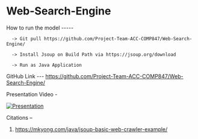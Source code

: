 # Web-Search-Engine

How to run the model ----- 

      -> Git pull https://github.com/Project-Team-ACC-COMP847/Web-Search-Engine/

      -> Install Jsoup on Build Path via https://jsoup.org/download

      -> Run as Java Application

GitHub Link --- https://github.com/Project-Team-ACC-COMP847/Web-Search-Engine/

Presentation Video - 

[![Presentation](https://img.youtube.com/vi/8yhoVgFLeGs/0.jpg)](https://www.youtube.com/watch?v=8yhoVgFLeGs)

Citations – 

1. https://mkyong.com/java/jsoup-basic-web-crawler-example/
